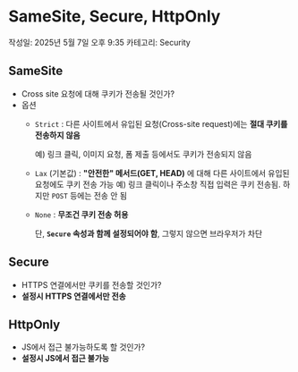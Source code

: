 # SameSite, Secure, HttpOnly

작성일: 2025년 5월 7일 오후 9:35
카테고리: Security

## SameSite

- Cross site 요청에 대해 쿠키가 전송될 것인가?
- 옵션
    - `Strict` : 다른 사이트에서 유입된 요청(Cross-site request)에는 **절대 쿠키를 전송하지 않음**
        
        예) 링크 클릭, 이미지 요청, 폼 제출 등에서도 쿠키가 전송되지 않음
        
    - `Lax` (기본값) : **"안전한" 메서드(GET, HEAD)** 에 대해 다른 사이트에서 유입된 요청에도 쿠키 전송 가능
    예) 링크 클릭이나 주소창 직접 입력은 쿠키 전송됨. 하지만 `POST` 등에는 전송 안 됨
    - `None` : **무조건 쿠키 전송 허용**
        
        단, **`Secure` 속성과 함께 설정되어야 함**, 그렇지 않으면 브라우저가 차단
        

## Secure

- HTTPS 연결에서만 쿠키를 전송할 것인가?
- **설정시 HTTPS 연결에서만 전송**

## HttpOnly

- JS에서 접근 불가능하도록 할 것인가?
- **설정시 JS에서 접근 불가능**